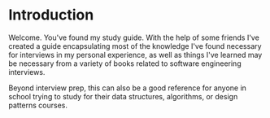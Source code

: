 # Introduction

Welcome. You've found my study guide. With the help of some friends I've created a guide encapsulating most of the knowledge I've found necessary for interviews in my personal experience, as well as things I've learned may be necessary from a variety of books related to software engineering interviews.

Beyond interview prep, this can also be a good reference for anyone in school trying to study for their data structures, algorithms, or design patterns courses.